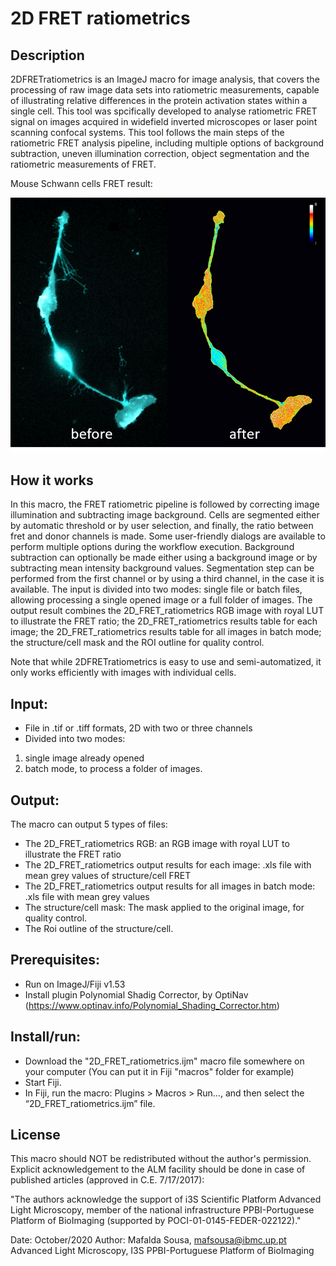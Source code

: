 # 2D FRET ratiometrics

## Description
2DFRETratiometrics is an ImageJ macro for image analysis, that covers the processing of raw image data sets into ratiometric measurements, capable of illustrating relative differences in the protein activation states within a single cell. This tool was spcifically developed to analyse ratiometric FRET signal on images acquired in widefield inverted microscopes or laser point scanning confocal systems. This tool follows the main steps of the ratiometric FRET analysis pipeline, including multiple options of background subtraction, uneven illumination correction, object segmentation and the ratiometric measurements of FRET.

Mouse Schwann cells FRET result:

![picture alt](https://github.com/mafsousa/2DFRETratiometrics/blob/main/Testing_data/example.png) 

## How it works
In this macro, the FRET ratiometric pipeline is followed by correcting image illumination and subtracting image background. Cells are segmented either by automatic threshold or by user selection, and finally, the ratio between fret and donor channels is made. Some user-friendly dialogs are available to perform multiple options during the workflow execution. Background subtraction can optionally be made either using a background image or by subtracting mean intensity background values. 
Segmentation step can be performed from the first channel or by using a third channel, in the case it is available. The input is divided into two modes: single file or batch files, allowing processing a single opened image or a full folder of images. The output result combines the 2D_FRET_ratiometrics RGB image with royal LUT to illustrate the FRET ratio; the 2D_FRET_ratiometrics results table for each image; the 2D_FRET_ratiometrics results table for all images in batch mode; the structure/cell mask and the ROI outline for quality control.

Note that while 2DFRETratiometrics is easy to use and semi-automatized, it only works efficiently with images with individual cells.

## Input:
* File in .tif or .tiff formats, 2D with two or three channels
* Divided into two modes: 
 1. single image already opened 
 2. batch mode, to process a folder of images. 
## Output: 
The macro can output 5 types of files:
* The 2D_FRET_ratiometrics RGB: an RGB image with royal LUT to illustrate the FRET ratio
* The 2D_FRET_ratiometrics output results for each image: .xls file with mean grey values of structure/cell FRET
* The 2D_FRET_ratiometrics output results for all images in batch mode: .xls file with mean grey values 
* The structure/cell mask: The mask applied to the original image, for quality control.
* The Roi outline of the structure/cell.
 
## Prerequisites: 
* Run on ImageJ/Fiji v1.53
* Install plugin Polynomial Shadig Corrector, by OptiNav (https://www.optinav.info/Polynomial_Shading_Corrector.htm)
 				
## Install/run:
* Download the "2D_FRET_ratiometrics.ijm" macro file somewhere on your computer (You can put it in Fiji "macros" folder for example)
* Start Fiji.
* In Fiji, run the macro: Plugins > Macros > Run…, and then select the “2D_FRET_ratiometrics.ijm” file.

## License
This macro should NOT be redistributed without the author's permission. 
Explicit acknowledgement to the ALM facility should be done in case of published articles (approved in C.E. 7/17/2017):     
 
"The authors acknowledge the support of i3S Scientific Platform Advanced Light Microscopy, member of the national infrastructure PPBI-Portuguese Platform of BioImaging  (supported by POCI-01-0145-FEDER-022122)."

Date: October/2020
Author: Mafalda Sousa, mafsousa@ibmc.up.pt 
Advanced Light Microscopy, I3S 
PPBI-Portuguese Platform of BioImaging
